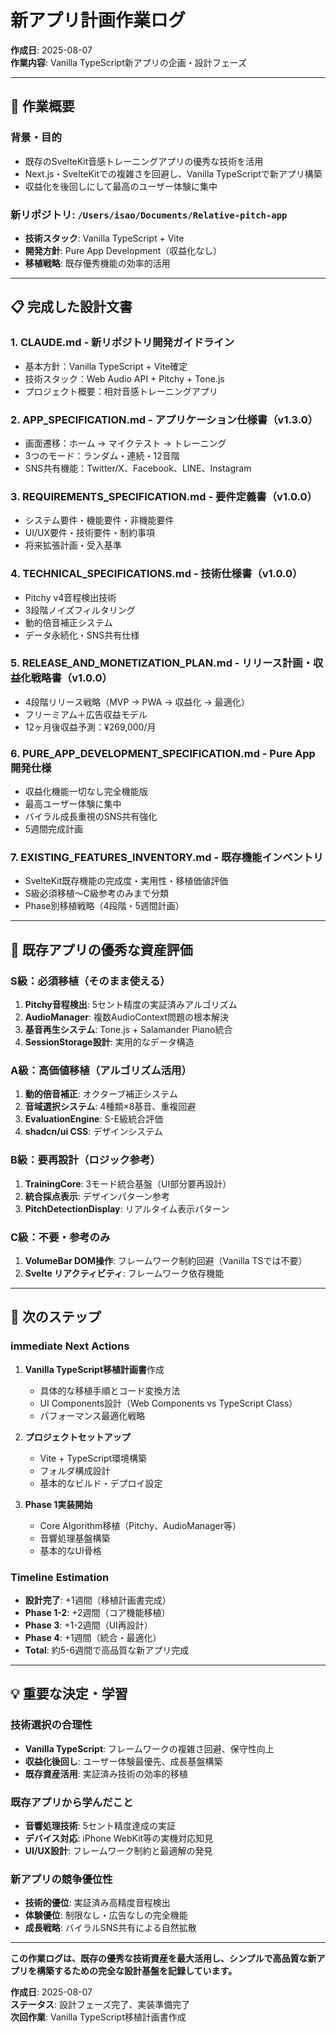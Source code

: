 # 新アプリ計画作業ログ

**作成日**: 2025-08-07  
**作業内容**: Vanilla TypeScript新アプリの企画・設計フェーズ

---

## 🎯 作業概要

### **背景・目的**
- 既存のSvelteKit音感トレーニングアプリの優秀な技術を活用
- Next.js・SvelteKitでの複雑さを回避し、Vanilla TypeScriptで新アプリ構築
- 収益化を後回しにして最高のユーザー体験に集中

### **新リポジトリ**: `/Users/isao/Documents/Relative-pitch-app`
- **技術スタック**: Vanilla TypeScript + Vite
- **開発方針**: Pure App Development（収益化なし）
- **移植戦略**: 既存優秀機能の効率的活用

---

## 📋 完成した設計文書

### 1. **CLAUDE.md** - 新リポジトリ開発ガイドライン
- 基本方針：Vanilla TypeScript + Vite確定
- 技術スタック：Web Audio API + Pitchy + Tone.js
- プロジェクト概要：相対音感トレーニングアプリ

### 2. **APP_SPECIFICATION.md** - アプリケーション仕様書（v1.3.0）
- 画面遷移：ホーム → マイクテスト → トレーニング
- 3つのモード：ランダム・連続・12音階
- SNS共有機能：Twitter/X、Facebook、LINE、Instagram

### 3. **REQUIREMENTS_SPECIFICATION.md** - 要件定義書（v1.0.0）
- システム要件・機能要件・非機能要件
- UI/UX要件・技術要件・制約事項
- 将来拡張計画・受入基準

### 4. **TECHNICAL_SPECIFICATIONS.md** - 技術仕様書（v1.0.0）
- Pitchy v4音程検出技術
- 3段階ノイズフィルタリング
- 動的倍音補正システム
- データ永続化・SNS共有仕様

### 5. **RELEASE_AND_MONETIZATION_PLAN.md** - リリース計画・収益化戦略書（v1.0.0）
- 4段階リリース戦略（MVP → PWA → 収益化 → 最適化）
- フリーミアム＋広告収益モデル
- 12ヶ月後収益予測：¥269,000/月

### 6. **PURE_APP_DEVELOPMENT_SPECIFICATION.md** - Pure App開発仕様
- 収益化機能一切なし完全機能版
- 最高ユーザー体験に集中
- バイラル成長重視のSNS共有強化
- 5週間完成計画

### 7. **EXISTING_FEATURES_INVENTORY.md** - 既存機能インベントリ
- SvelteKit既存機能の完成度・実用性・移植価値評価
- S級必須移植～C級参考のみまで分類
- Phase別移植戦略（4段階・5週間計画）

---

## 🎵 既存アプリの優秀な資産評価

### **S級：必須移植（そのまま使える）**
1. **Pitchy音程検出**: 5セント精度の実証済みアルゴリズム
2. **AudioManager**: 複数AudioContext問題の根本解決
3. **基音再生システム**: Tone.js + Salamander Piano統合
4. **SessionStorage設計**: 実用的なデータ構造

### **A級：高価値移植（アルゴリズム活用）**
1. **動的倍音補正**: オクターブ補正システム
2. **音域選択システム**: 4種類×8基音、重複回避
3. **EvaluationEngine**: S-E級統合評価
4. **shadcn/ui CSS**: デザインシステム

### **B級：要再設計（ロジック参考）**
1. **TrainingCore**: 3モード統合基盤（UI部分要再設計）
2. **統合採点表示**: デザインパターン参考
3. **PitchDetectionDisplay**: リアルタイム表示パターン

### **C級：不要・参考のみ**
1. **VolumeBar DOM操作**: フレームワーク制約回避（Vanilla TSでは不要）
2. **Svelte リアクティビティ**: フレームワーク依存機能

---

## 🚀 次のステップ

### **immediate Next Actions**
1. **Vanilla TypeScript移植計画書**作成
   - 具体的な移植手順とコード変換方法
   - UI Components設計（Web Components vs TypeScript Class）
   - パフォーマンス最適化戦略

2. **プロジェクトセットアップ**
   - Vite + TypeScript環境構築
   - フォルダ構成設計
   - 基本的なビルド・デプロイ設定

3. **Phase 1実装開始**
   - Core Algorithm移植（Pitchy、AudioManager等）
   - 音響処理基盤構築
   - 基本的なUI骨格

### **Timeline Estimation**
- **設計完了**: +1週間（移植計画書完成）
- **Phase 1-2**: +2週間（コア機能移植）
- **Phase 3**: +1-2週間（UI再設計）
- **Phase 4**: +1週間（統合・最適化）
- **Total**: 約5-6週間で高品質な新アプリ完成

---

## 💡 重要な決定・学習

### **技術選択の合理性**
- **Vanilla TypeScript**: フレームワークの複雑さ回避、保守性向上
- **収益化後回し**: ユーザー体験最優先、成長基盤構築
- **既存資産活用**: 実証済み技術の効率的移植

### **既存アプリから学んだこと**
- **音響処理技術**: 5セント精度達成の実証
- **デバイス対応**: iPhone WebKit等の実機対応知見
- **UI/UX設計**: フレームワーク制約と最適解の発見

### **新アプリの競争優位性**
- **技術的優位**: 実証済み高精度音程検出
- **体験優位**: 制限なし・広告なしの完全機能
- **成長戦略**: バイラルSNS共有による自然拡散

---

**この作業ログは、既存の優秀な技術資産を最大活用し、シンプルで高品質な新アプリを構築するための完全な設計基盤を記録しています。**

**作成日**: 2025-08-07  
**ステータス**: 設計フェーズ完了、実装準備完了  
**次回作業**: Vanilla TypeScript移植計画書作成